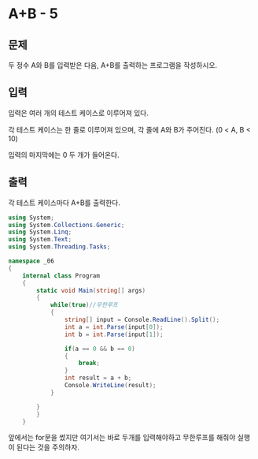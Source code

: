 # A+B - 5
##  문제
두 정수 A와 B를 입력받은 다음, A+B를 출력하는 프로그램을 작성하시오.

## 입력
입력은 여러 개의 테스트 케이스로 이루어져 있다.

각 테스트 케이스는 한 줄로 이루어져 있으며, 각 줄에 A와 B가 주어진다. (0 < A, B < 10)

입력의 마지막에는 0 두 개가 들어온다.

## 출력
각 테스트 케이스마다 A+B를 출력한다.

```c#
using System;
using System.Collections.Generic;
using System.Linq;
using System.Text;
using System.Threading.Tasks;

namespace _06
{
    internal class Program
    {
        static void Main(string[] args)
        {
            while(true)//무한루프
            {
                string[] input = Console.ReadLine().Split();
                int a = int.Parse(input[0]);
                int b = int.Parse(input[1]);

                if(a == 0 && b == 0)
                {
                    break;
                }
                int result = a + b;
                Console.WriteLine(result);
            }

        }
        }
    }

```
앞에서는 for문을 썼지만 여기서는 바로 두개를 입력해야하고 무한루프를 해줘야 실행이 된다는 것을 주의하자.